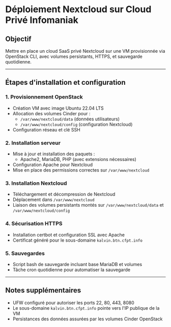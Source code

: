 # Déploiement Nextcloud sur Cloud Privé Infomaniak

## Objectif

Mettre en place un cloud SaaS privé Nextcloud sur une VM provisionnée via OpenStack CLI, avec volumes persistants, HTTPS, et sauvegarde quotidienne.

---

## Étapes d'installation et configuration

### 1. Provisionnement OpenStack

- Création VM avec image Ubuntu 22.04 LTS
- Allocation des volumes Cinder pour :
  - `/var/www/nextcloud/data` (données utilisateurs)
  - `/var/www/nextcloud/config` (configuration Nextcloud)
- Configuration réseau et clé SSH

### 2. Installation serveur

- Mise à jour et installation des paquets :
  - Apache2, MariaDB, PHP (avec extensions nécessaires)
- Configuration Apache pour Nextcloud
- Mise en place des permissions correctes sur `/var/www/nextcloud`

### 3. Installation Nextcloud

- Téléchargement et décompression de Nextcloud
- Déplacement dans `/var/www/nextcloud`
- Liaison des volumes persistants montés sur `/var/www/nextcloud/data` et `/var/www/nextcloud/config`

### 4. Sécurisation HTTPS

- Installation certbot et configuration SSL avec Apache
- Certificat généré pour le sous-domaine `kalvin.btn.cfpt.info`

### 5. Sauvegardes

- Script bash de sauvegarde incluant base MariaDB et volumes
- Tâche cron quotidienne pour automatiser la sauvegarde

---

## Notes supplémentaires

- UFW configuré pour autoriser les ports 22, 80, 443, 8080
- Le sous-domaine `kalvin.btn.cfpt.info` pointe vers l'IP publique de la VM
- Persistances des données assurées par les volumes Cinder OpenStack
